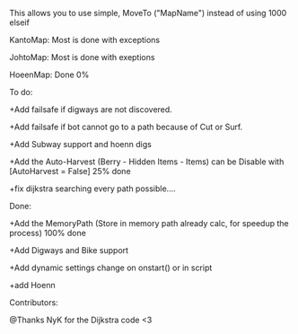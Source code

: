 
This allows you to use simple, MoveTo ("MapName") instead of using 1000 elseif

KantoMap: Most is done with exceptions

JohtoMap: Most is done with exeptions

HoeenMap: Done 0% 

To do:

+Add failsafe if digways are not discovered.

+Add failsafe if bot cannot go to a path because of Cut or Surf.

+Add Subway support and hoenn digs

+Add the Auto-Harvest (Berry - Hidden Items - Items) can be Disable with [AutoHarvest = False] 25% done

+fix dijkstra searching every path possible....

Done:

+Add the MemoryPath (Store in memory path already calc, for speedup the process) 100% done <Testing>

+Add Digways and Bike support

+Add dynamic settings change on onstart() or in script

+add Hoenn

Contributors:

@Thanks NyK for the Dijkstra code <3